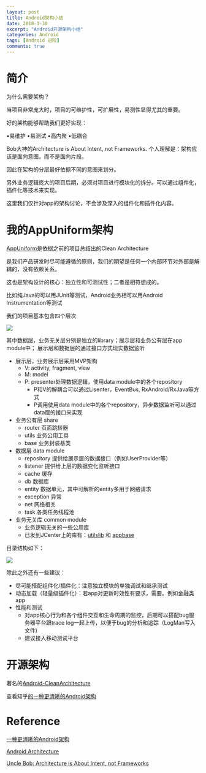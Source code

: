 ```yaml
---
layout: post
title: Android架构小结
date: 2018-3-30
excerpt: "Android开源架构小结"
categories: Android
tags: [Android 进阶]
comments: true
---
```



# 简介

为什么需要架构？

当项目非常庞大时，项目的可维护性，可扩展性，易测性显得尤其的重要。

好的架构能够帮助我们更好实现：

•易维护
•易测试
•高内聚
•低耦合

Bob大神的Architecture is About Intent, not Frameworks. 个人理解是：架构应该是面向意图，而不是面向片段。

因此在架构的分层最好依据不同的意图来划分。

另外业务逻辑庞大的项目后期，必须对项目进行模块化的拆分。可以通过组件化，插件化等技术来实现。

这里我们仅针对app的架构讨论，不会涉及深入的组件化和插件化内容。

# 我的AppUniform架构

[AppUniform](https://github.com/vivianking6855/android-advanced/tree/master/AppUniform)是依据之前的项目总结出的Clean Architecture

是我们产品研发时尽可能遵循的原则，我们的期望是任何一个内部环节对外部是解耦的，没有依赖关系。

这也是架构设计的核心：独立性和可测试性；二者是相符想成的。

比如纯Java的可以用JUnit等测试，Android业务相可以用Android Instrumentation等测试

我们的项目基本包含四个层次

![](https://i.imgur.com/5X0VIG0.jpg)

其中数据层，业务无关层分别是独立的library；展示层和业务公有层在app module中； 展示层和数据层的通过接口方式现实数据监听

- 展示层，业务展示层采用MVP架构
    - V: activity, fragment, view
    - M: model
    - P: presenter处理数据逻辑，使用data module中的各个repository
        - P和V的解耦合可以通过Lisenter，EventBus, RxAndroid/RxJava等方式
        - P调用使用data module中的各个repository，异步数据监听可以通过data层的接口来实现
- 业务公有层 share
    - router 页面跳转器
    - utils 业务公用工具
    - base 业务封装基类
- 数据层 data module
    - repository 提供给展示层的数据接口（例如UserProvider等）
    - listener 提供给上层的数据变化监听接口
    - cache 缓存
    - db 数据库
    - entity 数据单元，其中可解析的entity多用于网络请求
    - exception 异常
    - net 网络相关
    - task 各类任务线程池
- 业务无关库 common module
    - 业务逻辑无关的一些公用库
    - 已发到JCenter上的库有：[utilslib](https://bintray.com/vivianwayne1985/maven/utilslib) 和 [appbase](https://bintray.com/vivianwayne1985/maven/appbase)

目录结构如下：

![](https://i.imgur.com/W6LimMp.jpg)


除此之外还有一些建议：

- 尽可能搭配组件化/插件化：注意独立模块的单独调试和继承测试
- 动态加载（轻量级插件化）：若app对更新时效性有要求，需要。例如金融类app
- 性能和测试
    - 对app核心行为和各个组件交互和生命周期的监控，后期可以搭配bug服务器平台跟trace log一起上传，以便于bug的分析和追踪（LogMan写入文件)
    - 建议接入移动测试平台 
     
# 开源架构

著名的[Android-CleanArchitecture](https://github.com/android10/Android-CleanArchitecture)

查看知乎[的一种更清晰的Android架构](https://zhuanlan.zhihu.com/p/20001838)

# Reference

[一种更清晰的Android架构](https://zhuanlan.zhihu.com/p/20001838)

[Android Architecture](https://github.com/android10/Android-CleanArchitecture)

[Uncle Bob: Architecture is About Intent, not Frameworks](https://www.infoq.com/news/2013/07/architecture_intent_frameworks)